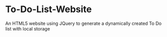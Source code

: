 # To-Do-List-Website
An HTML5 website using JQuery to generate a dynamically created To Do list with local storage
